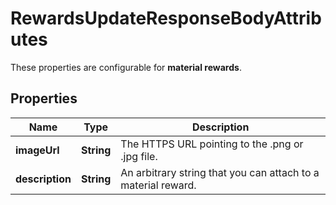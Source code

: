 

# RewardsUpdateResponseBodyAttributes

These properties are configurable for **material rewards**.

## Properties

| Name | Type | Description |
|------------ | ------------- | ------------- |
|**imageUrl** | **String** | The HTTPS URL pointing to the .png or .jpg file. |
|**description** | **String** | An arbitrary string that you can attach to a material reward. |



